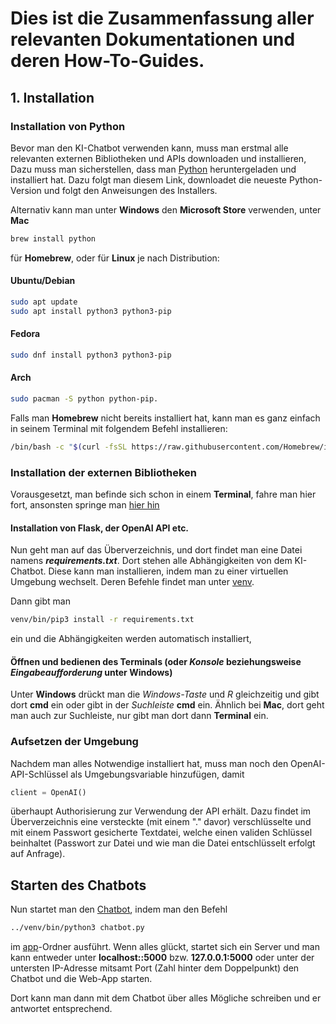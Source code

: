 
# Dies ist die Zusammenfassung aller relevanten Dokumentationen und deren How-To-Guides.

## 1. Installation

### Installation von Python

Bevor man den KI-Chatbot verwenden kann, muss man erstmal alle relevanten externen Bibliotheken und APIs downloaden und installieren,
Dazu muss man sicherstellen, dass man [Python](https://www.python.org/downloads/) heruntergeladen und installiert hat.
Dazu folgt man diesem Link, downloadet die neueste Python-Version und folgt den Anweisungen des Installers.

Alternativ kann man unter **Windows** den **Microsoft Store** verwenden, unter **Mac** 

```zsh
brew install python
```

für **Homebrew**, oder für **Linux** je nach Distribution:

#### **Ubuntu/Debian**

```bash
sudo apt update
sudo apt install python3 python3-pip
```

#### **Fedora**

```bash
sudo dnf install python3 python3-pip
```

#### **Arch**
    
```bash
sudo pacman -S python python-pip.
```

Falls man **Homebrew** nicht bereits installiert hat, kann man es ganz einfach in seinem Terminal mit folgendem Befehl installieren:

```bash
/bin/bash -c "$(curl -fsSL https://raw.githubusercontent.com/Homebrew/install/HEAD/install.sh)"
```

### Installation der externen Bibliotheken

Vorausgesetzt, man befinde sich schon in einem **Terminal**, fahre man hier fort, ansonsten springe man [hier hin](#öffnen-und-bedienen-des-terminals-oder-konsole-beziehungsweise-eingabeaufforderung-unter-windows)

#### Installation von Flask, der OpenAI API etc.

Nun geht man auf das Überverzeichnis, und dort findet man eine Datei namens ***requirements.txt***. Dort stehen alle Abhängigkeiten von dem KI-Chatbot.
Diese kann man installieren, indem man zu einer virtuellen Umgebung wechselt. Deren Befehle findet man unter [venv](../venv/bin/).

Dann gibt man 

```bash
venv/bin/pip3 install -r requirements.txt
```

ein und die Abhängigkeiten werden automatisch installiert,

#### Öffnen und bedienen des Terminals (oder *Konsole* beziehungsweise *Eingabeaufforderung* unter Windows)

Unter **Windows** drückt man die *Windows-Taste* und *R* gleichzeitig und gibt dort **cmd** ein oder gibt in der *Suchleiste* **cmd** ein.
Ähnlich bei **Mac**, dort geht man auch zur Suchleiste, nur gibt man dort dann **Terminal** ein.

### Aufsetzen der Umgebung

Nachdem man alles Notwendige installiert hat, muss man noch den OpenAI-API-Schlüssel als Umgebungsvariable hinzufügen, damit

```python
client = OpenAI()
```

überhaupt Authorisierung zur Verwendung der API erhält.
Dazu findet im Überverzeichnis eine versteckte (mit einem "." davor) verschlüsselte und mit einem Passwort gesicherte Textdatei, 
welche einen validen Schlüssel beinhaltet (Passwort zur Datei und wie man die Datei entschlüsselt erfolgt auf Anfrage).


## Starten des Chatbots

Nun startet man den [Chatbot](../app/chatbot.py), indem man den Befehl 

```bash
../venv/bin/python3 chatbot.py
```
im [app](../app/)-Ordner ausführt. Wenn alles glückt, startet sich ein Server und man kann entweder unter **localhost::5000** bzw.
**127.0.0.1:5000** oder unter der untersten IP-Adresse mitsamt Port (Zahl hinter dem Doppelpunkt) den Chatbot und die Web-App starten.

Dort kann man dann mit dem Chatbot über alles Mögliche schreiben und er antwortet entsprechend.

